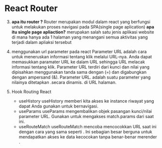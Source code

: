 # React Router

3. **apa itu router ?**
  Router merupakan modul dalam react yang berfungsi untuk melakukan proses navigasi pada SPA(single page aplication)
  **apa itu single page apliaction?** merupakan salah satu jenis aplikasi website di mana hanya ada 1 halaman yang menangani semua aktivitas yang terjadi dalam apliaksi tersebut

2. menggunakan url parameter pada react
  Parameter URL adalah cara untuk meneruskan informasi tentang klik melalui URL-nya. Anda dapat memasukkan paramater URL ke dalam URL sehingga URL melacak informasi tentang klik. Parameter URL terdiri dari kunci dan nilai yang dipisahkan menggunakan tanda sama dengan (=) dan digabungkan dengan ampersand (&). Parameter URL. adalah suatu parameter yang nilainya ditetapkan .secara dinamis. di URL halaman.

3.  Hook Routing React

    - useHistory
      useHistory memberi kita akses ke instance riwayat yang dapat Anda gunakan untuk bernavigasi.
    - useParams
      useParams mengembalikan objek pasangan kunci/nilai parameter URL. Gunakan untuk mengakses match.params dari <Route> saat ini.
    - useRouteMatch
      useRouteMatch mencoba mencocokkan URL saat ini dengan cara yang sama seperti <Route>. Ini sebagian besar berguna untuk mendapatkan akses ke data kecocokan tanpa benar-benar merender <Route>.
